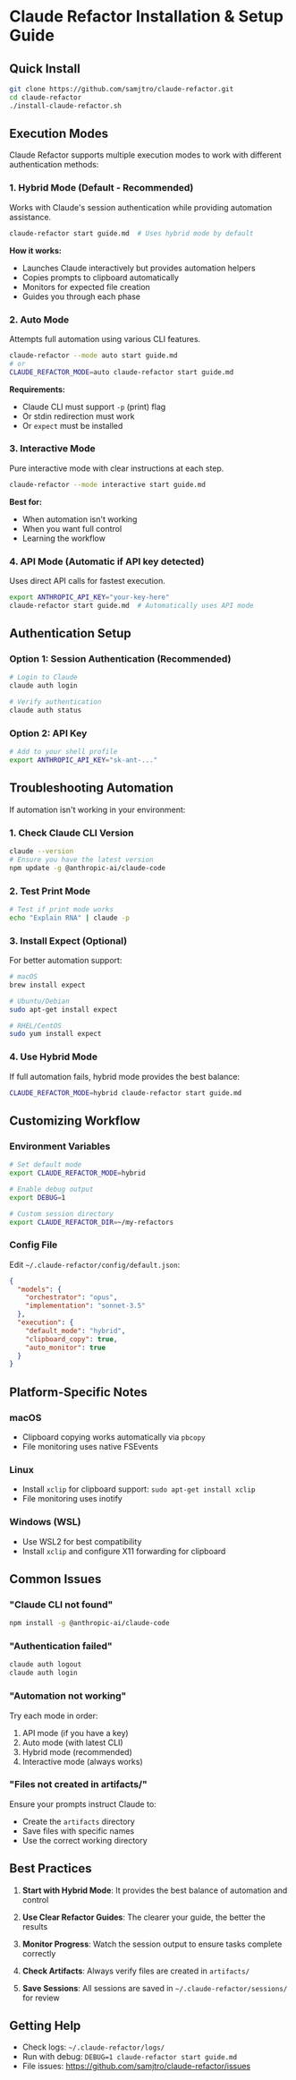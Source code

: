 # Claude Refactor Installation & Setup Guide

## Quick Install

```bash
git clone https://github.com/samjtro/claude-refactor.git
cd claude-refactor
./install-claude-refactor.sh
```

## Execution Modes

Claude Refactor supports multiple execution modes to work with different authentication methods:

### 1. **Hybrid Mode** (Default - Recommended)
Works with Claude's session authentication while providing automation assistance.

```bash
claude-refactor start guide.md  # Uses hybrid mode by default
```

**How it works:**
- Launches Claude interactively but provides automation helpers
- Copies prompts to clipboard automatically
- Monitors for expected file creation
- Guides you through each phase

### 2. **Auto Mode**
Attempts full automation using various CLI features.

```bash
claude-refactor --mode auto start guide.md
# or
CLAUDE_REFACTOR_MODE=auto claude-refactor start guide.md
```

**Requirements:**
- Claude CLI must support `-p` (print) flag
- Or stdin redirection must work
- Or `expect` must be installed

### 3. **Interactive Mode**
Pure interactive mode with clear instructions at each step.

```bash
claude-refactor --mode interactive start guide.md
```

**Best for:**
- When automation isn't working
- When you want full control
- Learning the workflow

### 4. **API Mode** (Automatic if API key detected)
Uses direct API calls for fastest execution.

```bash
export ANTHROPIC_API_KEY="your-key-here"
claude-refactor start guide.md  # Automatically uses API mode
```

## Authentication Setup

### Option 1: Session Authentication (Recommended)
```bash
# Login to Claude
claude auth login

# Verify authentication
claude auth status
```

### Option 2: API Key
```bash
# Add to your shell profile
export ANTHROPIC_API_KEY="sk-ant-..."
```

## Troubleshooting Automation

If automation isn't working in your environment:

### 1. Check Claude CLI Version
```bash
claude --version
# Ensure you have the latest version
npm update -g @anthropic-ai/claude-code
```

### 2. Test Print Mode
```bash
# Test if print mode works
echo "Explain RNA" | claude -p
```

### 3. Install Expect (Optional)
For better automation support:

```bash
# macOS
brew install expect

# Ubuntu/Debian
sudo apt-get install expect

# RHEL/CentOS
sudo yum install expect
```

### 4. Use Hybrid Mode
If full automation fails, hybrid mode provides the best balance:

```bash
CLAUDE_REFACTOR_MODE=hybrid claude-refactor start guide.md
```

## Customizing Workflow

### Environment Variables
```bash
# Set default mode
export CLAUDE_REFACTOR_MODE=hybrid

# Enable debug output
export DEBUG=1

# Custom session directory
export CLAUDE_REFACTOR_DIR=~/my-refactors
```

### Config File
Edit `~/.claude-refactor/config/default.json`:

```json
{
  "models": {
    "orchestrator": "opus",
    "implementation": "sonnet-3.5"
  },
  "execution": {
    "default_mode": "hybrid",
    "clipboard_copy": true,
    "auto_monitor": true
  }
}
```

## Platform-Specific Notes

### macOS
- Clipboard copying works automatically via `pbcopy`
- File monitoring uses native FSEvents

### Linux
- Install `xclip` for clipboard support: `sudo apt-get install xclip`
- File monitoring uses inotify

### Windows (WSL)
- Use WSL2 for best compatibility
- Install `xclip` and configure X11 forwarding for clipboard

## Common Issues

### "Claude CLI not found"
```bash
npm install -g @anthropic-ai/claude-code
```

### "Authentication failed"
```bash
claude auth logout
claude auth login
```

### "Automation not working"
Try each mode in order:
1. API mode (if you have a key)
2. Auto mode (with latest CLI)
3. Hybrid mode (recommended)
4. Interactive mode (always works)

### "Files not created in artifacts/"
Ensure your prompts instruct Claude to:
- Create the `artifacts` directory
- Save files with specific names
- Use the correct working directory

## Best Practices

1. **Start with Hybrid Mode**: It provides the best balance of automation and control

2. **Use Clear Refactor Guides**: The clearer your guide, the better the results

3. **Monitor Progress**: Watch the session output to ensure tasks complete correctly

4. **Check Artifacts**: Always verify files are created in `artifacts/`

5. **Save Sessions**: All sessions are saved in `~/.claude-refactor/sessions/` for review

## Getting Help

- Check logs: `~/.claude-refactor/logs/`
- Run with debug: `DEBUG=1 claude-refactor start guide.md`
- File issues: https://github.com/samjtro/claude-refactor/issues